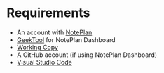 # Requirements

- An account with [NotePlan](https://app.noteplan.co/)
- [GeekTool](https://www.tynsoe.org/geektool/) for NotePlan Dashboard
- [Working Copy](https://apps.apple.com/us/app/working-copy-git-client/id896694807)
- A GitHub account (if using NotePlan Dashboard)
- [Visual Studio Code](https://code.visualstudio.com/)